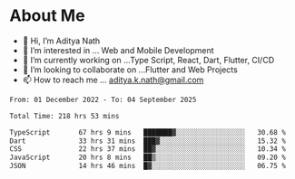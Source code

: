 # About Me

- 👋 Hi, I’m Aditya Nath
- 👀 I’m interested in ... Web and Mobile Development
- 🌱 I’m currently working on ...Type Script, React, Dart, Flutter, CI/CD
- 💞️ I’m looking to collaborate on ...Flutter and Web Projects
- 📫 How to reach me ... aditya.k.nath@gmail.com

<!--START_SECTION:waka-->

```txt
From: 01 December 2022 - To: 04 September 2025

Total Time: 218 hrs 53 mins

TypeScript       67 hrs 9 mins   ███████▓░░░░░░░░░░░░░░░░░   30.68 %
Dart             33 hrs 31 mins  ███▓░░░░░░░░░░░░░░░░░░░░░   15.32 %
CSS              22 hrs 37 mins  ██▓░░░░░░░░░░░░░░░░░░░░░░   10.34 %
JavaScript       20 hrs 8 mins   ██▒░░░░░░░░░░░░░░░░░░░░░░   09.20 %
JSON             14 hrs 46 mins  █▓░░░░░░░░░░░░░░░░░░░░░░░   06.75 %
```

<!--END_SECTION:waka-->

<!---
kronosking007/kronosking007 is a ✨ special ✨ repository because its `README.md` (this file) appears on your GitHub profile.
You can click the Preview link to take a look at your changes.
--->
